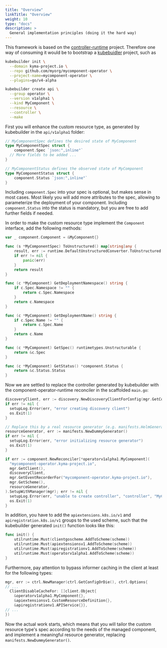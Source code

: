 ```yaml
---
title: "Overview"
linkTitle: "Overview"
weight: 10
type: "docs"
description: >
  General implementation principles (doing it the hard way)
---
```


This framework is based on the [controller-runtime](https://github.com/kubernetes-sigs/controller-runtime/) project.
Therefore one way of consuming it would be to bootstrap a [kubebuidler](https://github.com/kubernetes-sigs/kubebuilder)
project, such as

```bash
kubebuilder init \
  --domain kyma-project.io \
  --repo github.com/myorg/mycomponent-operator \
  --project-name=mycomponent-operator \
  --plugins=go/v4-alpha

kubebuilder create api \
  --group operator \
  --version v1alpha1 \
  --kind MyComponent \
  --resource \
  --controller \
  --make
```

First you will enhance the custom resource type, as generated by kubebuilder in the `api/v1alpha1` folder:

```go
// MyComponentSpec defines the desired state of MyComponent
type MyComponentSpec struct {
	component.Spec `json:",inline"`
  // More fields to be added ...
}

// MyComponentStatus defines the observed state of MyComponent
type MyComponentStatus struct {
	component.Status `json:",inline"`
}
```

Including `component.Spec` into your spec is optional, but makes sense in most cases.
Most likely you will add more attributes to the spec, allowing to parameterize the deployment of your component.
Including `component.Status` into the status is mandatory, but you are free to add further fields if needed.

In order to make the custom resource type implement the `Component` interface,  add the following methods:

```go
var _ component.Component = &MyComponent{}

func (s *MyComponentSpec) ToUnstructured() map[string]any {
	result, err := runtime.DefaultUnstructuredConverter.ToUnstructured(s)
	if err != nil {
		panic(err)
	}
	return result
}

func (c *MyComponent) GetDeploymentNamespace() string {
	if c.Spec.Namespace != "" {
		return c.Spec.Namespace
	}
	return c.Namespace
}

func (c *MyComponent) GetDeploymentName() string {
	if c.Spec.Name != "" {
		return c.Spec.Name
	}
	return c.Name
}

func (c *MyComponent) GetSpec() runtimetypes.Unstructurable {
	return &c.Spec
}

func (c *MyComponent) GetStatus() *component.Status {
	return &c.Status.Status
}
```

Now we are settled to replace the controller generated by kubebuilder with the component-operator-runtime reconciler in the scaffolded `main.go`:
 
```go
discoveryClient, err := discovery.NewDiscoveryClientForConfig(mgr.GetConfig())
if err != nil {
  setupLog.Error(err, "error creating discovery client")
  os.Exit(1)
}

// Replace this by a real resource generator (e.g. manifests.HelmGenerator, or your own one).
resourceGenerator, err := manifests.NewDummyGenerator()
if err != nil {
  setupLog.Error(err, "error initializing resource generator")
  os.Exit(1)
}

if err := component.NewReconciler[*operatorv1alpha1.MyComponent](
  "mycomponent-operator.kyma-project.io",
  mgr.GetClient(),
  discoveryClient,
  mgr.GetEventRecorderFor("mycomponent-operator.kyma-project.io"),
  mgr.GetScheme(),
  resourceGenerator,
).SetupWithManager(mgr); err != nil {
  setupLog.Error(err, "unable to create controller", "controller", "MyComponent")
  os.Exit(1)
}
```

In addition, you have to add the `apiextensions.k8s.io/v1` and `apiregistration.k8s.io/v1` groups to the used scheme, such
that the kubebuilder generated `init()` function looks like this:

```go
func init() {
	utilruntime.Must(clientgoscheme.AddToScheme(scheme))
	utilruntime.Must(apiextensionsv1.AddToScheme(scheme))
	utilruntime.Must(apiregistrationv1.AddToScheme(scheme))
	utilruntime.Must(operatorv1alpha1.AddToScheme(scheme))
}
```

Furthermore, pay attention to bypass informer caching in the client at least for the following types:

```go
mgr, err := ctrl.NewManager(ctrl.GetConfigOrDie(), ctrl.Options{
// ...
  ClientDisableCacheFor: []client.Object{
    &operatorv1alpha1.MyComponent{},
    &apiextensionsv1.CustomResourceDefinition{},
    &apiregistrationv1.APIService{}},
// ...
})
```

Now the actual work starts, which means that you will tailor the custom resource type's spec according to
the needs of the managed component, and implement a meaningful resource generator, replacing `manifests.NewDummyGenerator()`.
